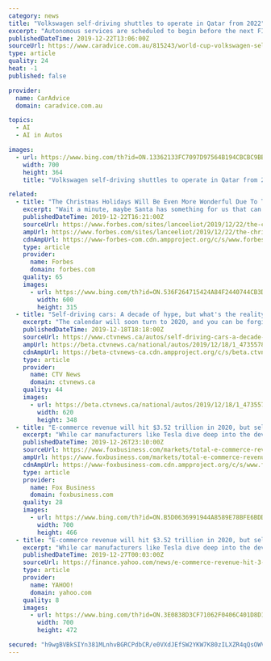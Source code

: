 ```yaml
---
category: news
title: "Volkswagen self-driving shuttles to operate in Qatar from 2022"
excerpt: "Autonomous services are scheduled to begin before the next FIFA World Cup kicks off. According to the automaker, there will be a fleet of 35 self-driving ID Buzz people movers operating on semi-fixed routes in the Westbay district of Doha. There will also be 10 autonomous Scania buses to transport larger groups of people. From the announcement ..."
publishedDateTime: 2019-12-22T13:06:00Z
sourceUrl: https://www.caradvice.com.au/815243/world-cup-volkswagen-self-driving-shuttles/
type: article
quality: 24
heat: -1
published: false

provider:
  name: CarAdvice
  domain: caradvice.com.au

topics:
  - AI
  - AI in Autos

images:
  - url: https://www.bing.com/th?id=ON.13362133FC7097D97564B194CBCBC9BB
    width: 700
    height: 364
    title: "Volkswagen self-driving shuttles to operate in Qatar from 2022"

related:
  - title: "The Christmas Holidays Will Be Even More Wonderful Due To The Advent Of Self-Driving Cars"
    excerpt: "Wait a minute, maybe Santa has something for us that can help. Here’s a question to ponder: Will the advent of true self-driving cars provide some relief from the holiday angst and aid in making the season as wonderful as it should be? I say yes. Let’s unpack the matter (and make sure to put a bow on it too). It is important to clarify what ..."
    publishedDateTime: 2019-12-22T16:21:00Z
    sourceUrl: https://www.forbes.com/sites/lanceeliot/2019/12/22/the-christmas-holidays-will-be-even-more-wonderful-due-to-the-advent-of-self-driving-cars/
    ampUrl: https://www.forbes.com/sites/lanceeliot/2019/12/22/the-christmas-holidays-will-be-even-more-wonderful-due-to-the-advent-of-self-driving-cars/amp/
    cdnAmpUrl: https://www-forbes-com.cdn.ampproject.org/c/s/www.forbes.com/sites/lanceeliot/2019/12/22/the-christmas-holidays-will-be-even-more-wonderful-due-to-the-advent-of-self-driving-cars/amp/
    type: article
    provider:
      name: Forbes
      domain: forbes.com
    quality: 65
    images:
      - url: https://www.bing.com/th?id=ON.536F264715424A84F2440744CB3D1F45
        width: 600
        height: 315
  - title: "Self-driving cars: A decade of hype, but what's the reality?"
    excerpt: "The calendar will soon turn to 2020, and you can be forgiven if you're wondering where your self-driving car is. A decade of hype and bold predictions is coming to a quiet end. Automakers and tech companies have promised a transportation utopia, and invested billions to try to make it so. Tesla's Elon Musk talked of autonomous cross-country ..."
    publishedDateTime: 2019-12-18T18:18:00Z
    sourceUrl: https://www.ctvnews.ca/autos/self-driving-cars-a-decade-of-hype-but-what-s-the-reality-1.4735578
    ampUrl: https://beta.ctvnews.ca/national/autos/2019/12/18/1_4735578.html
    cdnAmpUrl: https://beta-ctvnews-ca.cdn.ampproject.org/c/s/beta.ctvnews.ca/national/autos/2019/12/18/1_4735578.html
    type: article
    provider:
      name: CTV News
      domain: ctvnews.ca
    quality: 44
    images:
      - url: https://beta.ctvnews.ca/national/autos/2019/12/18/1_4735578/_jcr_content/root/responsivegrid/image.coreimg.jpg
        width: 620
        height: 348
  - title: "E-commerce revenue will hit $3.52 trillion in 2020, but self-driving trucks won't be making deliveries"
    excerpt: "While car manufacturers like Tesla dive deep into the development of driverless, self-driving vehicles, the technology is still very raw and is far from close to commercial use. And while driverless delivery trucks would be a dream-come-true for the e-commerce industry, Beardslee pointed out that it won’t be happening anytime soon ..."
    publishedDateTime: 2019-12-26T23:10:00Z
    sourceUrl: https://www.foxbusiness.com/markets/total-e-commerce-revenue-will-reach-us3-52-trillion-in-2020-but-not-in-self-driving-trucks-according-to-new-research
    ampUrl: https://www.foxbusiness.com/markets/total-e-commerce-revenue-will-reach-us3-52-trillion-in-2020-but-not-in-self-driving-trucks-according-to-new-research.amp
    cdnAmpUrl: https://www-foxbusiness-com.cdn.ampproject.org/c/s/www.foxbusiness.com/markets/total-e-commerce-revenue-will-reach-us3-52-trillion-in-2020-but-not-in-self-driving-trucks-according-to-new-research.amp
    type: article
    provider:
      name: Fox Business
      domain: foxbusiness.com
    quality: 28
    images:
      - url: https://www.bing.com/th?id=ON.B5D0636991944A8589E78BFE6BDD4A57
        width: 700
        height: 466
  - title: "E-commerce revenue will hit $3.52 trillion in 2020, but self-driving trucks won't be making deliveries"
    excerpt: "While car manufacturers like Tesla dive deep into the development of driverless, self-driving vehicles, the technology is still very raw and is far from close to commercial use. And while driverless delivery trucks would be a dream-come-true for the e-commerce industry, Beardslee pointed out that it won’t be happening anytime soon ..."
    publishedDateTime: 2019-12-27T00:03:00Z
    sourceUrl: https://finance.yahoo.com/news/e-commerce-revenue-hit-3-225402104.html
    type: article
    provider:
      name: YAHOO!
      domain: yahoo.com
    quality: 8
    images:
      - url: https://www.bing.com/th?id=ON.3E0838D3CF71062F0406C401D8D1F3BE
        width: 700
        height: 472

secured: "h9wgBVBkSIYn381MLnhvBGRCPdbCR/e0VXdJEfSW2YKW7K80zILXZR4qQsOWVr8fhxfKbRhNifWKwAOx4rZpzMhlcEJ3zHtoXLDrvfDPCoVyZcd8U0ZLdfvqFk6sH+WLGdJ02WnhHqmGlpO4kB+2Fz9ios2B7b6Vjg0A3mzmz2QV/WLhoXMOtWVdku/CSs7/I0PX2apnF8hAq0IIi5Gxd1TUTXJA4rxWHmwiAlR/3LexrVkpE/v8lqkJBZHrFkSZtOH5K/9YzP3BISEirLjDEQ==;1SVvepjNDw5n+7bLil6PLA=="
---
```


